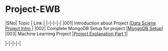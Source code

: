 # Project-EWB


|SNo| Topic  | Link |
|-|-|-|-|
|001| Introduction about Project |[Data Sciene Project Intro ](https://youtu.be/uk2zMF6PA2I)|
|002| Complete MongoDB Setup for project |[MongoDB Setup](https://youtu.be/k2e7yXmn8C8)|
|003| Machine Learning Project |[Project Explanation Part 1](https://youtu.be/JxdpjhFZM3U)|


|-|-|-|-|
